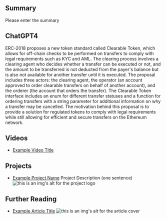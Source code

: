 ## Summary

Please enter the summary

## ChatGPT4

ERC-2018 proposes a new token standard called Clearable Token, which allows for off-chain checks to be performed on transfers to comply with legal requirements such as KYC and AML. The clearing process involves a clearing agent who decides whether a transfer can be executed or not, and the amount to be transferred is not deducted from the payer's balance but is also not available for another transfer until it is executed. The proposal includes three actors: the clearing agent, the operator (an account approved to order clearable transfers on behalf of another account), and the orderer (the account that orders the transfer). The Clearable Token interface includes an enum for different transfer statuses and a function for ordering transfers with a string parameter for additional information on why a transfer may be cancelled. The motivation behind this proposal is to provide a solution for regulated tokens to comply with legal requirements while still allowing for efficient and secure transfers on the Ethereum network.

## Videos

- [Example Video Title](https://www.youtube.com/watch?v=TDGq4aeevgY)

## Projects

- [Example Project Name](https://xxxx.xxx/xxxxx) Project Description (one sentence) ![this is an img's alt for the project logo](https://xxxx.xxx/project-logo.xxx)

## Further Reading

- [Example Article Title](https://xxxx.xxx/xxxxx) ![this is an img's alt for the article cover](https://xxxx.xxx/article-cover.xxx)
